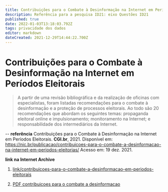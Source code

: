 ```yaml
---
title: Contribuições para o Combate à Desinformação na Internet em Períodos Eleitorais
description: Referência para a pesquisa ID21: eixo Questões ID21
published: true
date: 2022-01-03T13:18:03.792Z
tags: privacidade dos dados
editor: markdown
dateCreated: 2021-12-29T14:44:22.700Z
---
```


# Contribuições para o Combate à Desinformação na Internet em Períodos Eleitorais

> A partir de uma revisão bibliográfica e da realização de oficinas com especialistas, foram listadas recomendações para o combate à desinformação e a proteção de processos eleitorais. Ao todo são 20 recomendações que abordam os seguintes temas: propaganda 
eleitoral online e impulsionamento; monitoramento na Internet; e responsabilidade dos intermediários da Internet.

--
**referência**
Contribuições para o Combate à Desinformação na Internet em Períodos Eleitorais. **CGI.br**, 2021. Disponível em: https://nic.br/publicacao/contribuicoes-para-o-combate-a-desinformacao-na-internet-em-periodos-eleitorias/ Acesso em: 19 dez. 2021.

**link na Internet Archive**
1. [link/contribuicoes-para-o-combate-a-desinformacao-em-periodos-eleitorais](https://web.archive.org/web/20220103131305/https://nic.br/publicacao/contribuicoes-para-o-combate-a-desinformacao-na-internet-em-periodos-eleitorias/)

2. [PDF contribuicoes para o combate a desinformacao](https://archive.org/details/gt-internet-democracia-contribuicoes-para-combate-desinformacao-na-internet-peri)
